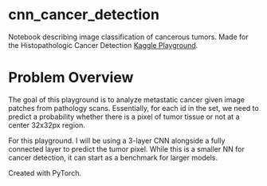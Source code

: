 # cnn_cancer_detection
Notebook describing image classification of cancerous tumors. Made for the Histopathologic Cancer Detection [Kaggle Playground](https://www.kaggle.com/competitions/histopathologic-cancer-detection).

# Problem Overview
The goal of this playground is to analyze metastatic cancer given image patches from pathology scans. Essentially, for each id in the set, we need to predict a probability whether there is a pixel of tumor tissue or not at a center 32x32px region.

For this playground. I will be using a 3-layer CNN alongside a fully connected layer to predict the tumor pixel. While this is a smaller NN for cancer detection, it can start as a benchmark for larger models.

Created with PyTorch.